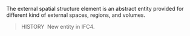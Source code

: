 ﻿The external spatial structure element is an abstract entity provided for different kind of external spaces, regions, and volumes.

> HISTORY&nbsp; New entity in IFC4.
